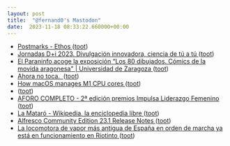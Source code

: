 ```yaml
---
layout: post
title:  "@fernand0's Mastodon"
date:  2023-11-18 08:33:22.660000+00:00
---
```

*  [Postmarks - Ethos ](https://casey.kolderup.org/notes/edf3a659f52528da103ea4dcbb09f66f.htm) ([toot](https://mastodon.social/@fernand0/111430625032584490))
*  [Jornadas D+i 2023. Divulgación innovadora, ciencia de tú a tú ](https://etopia.es/evento/jornadas-di-2023) ([toot](https://mastodon.social/@fernand0/111429142010938507))
*  [El Paraninfo acoge la exposición “Los 80 dibujados. Cómics de la movida aragonesa" \| Universidad de Zaragoza ](https://www.unizar.es/noticias/el-paraninfo-acoge-la-exposicion-los-80-dibujados-comics-de-la-movida-aragones) ([toot](https://mastodon.social/@fernand0/111427507843308466))
*  [Ahora no toca.  ](https://avecesunafoto.wordpress.com/2023/11/17/ahora-no-toca) ([toot](https://mastodon.social/@fernand0/111427326000112565))
*  [How macOS manages M1 CPU cores ](https://eclecticlight.co/2022/04/25/how-macos-manages-m1-cpu-cores) ([toot](https://mastodon.social/@fernand0/111427219308487871))
*  [ ](https://masto.es/@cavalleto) ([toot](https://mastodon.social/@fernand0/111427200319131030))
*  [AFORO COMPLETO - 2ª edición premios Impulsa Liderazgo Femenino
 ](https://ceoearagon.es/jornadas/ii-edicion-premios-impulsa-liderazgo-femenino) ([toot](https://mastodon.social/@fernand0/111427005987985197))
*  [La Mataró - Wikipedia, la enciclopedia libre ](https://es.m.wikipedia.org/wiki/La_Matar%C3%B) ([toot](https://mastodon.social/@fernand0/111426870308864632))
*  [Alfresco Community Edition 23.1 Release Notes ](https://hub.alfresco.com/t5/alfresco-content-services-blog/alfresco-community-edition-23-1-release-notes/ba-p/31790) ([toot](https://mastodon.social/@fernand0/111426761166499799))
*  [La locomotora de vapor más antigua de España en orden de marcha ya está en funcionamiento en Riotinto ](https://www.huelvainformacion.es/provincia/locomotora-antigua-Espana-funcionamiento-Riotinto_0_1846317395.htm) ([toot](https://mastodon.social/@fernand0/111426573475546127))
